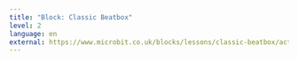 ```yaml
---
title: "Block: Classic Beatbox"
level: 2
language: en
external: https://www.microbit.co.uk/blocks/lessons/classic-beatbox/activity
---
```


